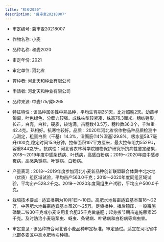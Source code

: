 ```yaml
---
title: "和麦2020"
description: "冀审麦20218007"
---
```

* 审定编号:  冀审麦20218007

*  作物名称:  小麦

*  品种名称:  和麦2020

*  审定年份:  2021

*  审定单位:  河北省

* 育种者:  河北天和种业有限公司

*  申请者:  河北天和种业有限公司

*  品种来源:  中麦175/冀5265

*  特征特性 : 
该品种属冬性中熟品种，平均生育期251天，比对照晚2天。幼苗半匍匐，叶色绿色，分蘖力较强。成株株型较紧凑，株高76.3厘米。穗纺锤形，长芒，白壳，白粒，硬质，较饱满。亩穗数43.5万，穗粒数36.0个，千粒重42.4克。熟相好。抗寒性较好。品质：2020年河北省农作物品种品质检测中心测定，粗蛋白质（干基）14.3%，湿面筋(14%湿基)29.8%，吸水量58.7毫升/100克,稳定时间15.9分钟，拉伸面积107平方厘米，最大拉伸阻力552EU，容重844克/升。抗病性：河北省农林科学院植物保护研究所抗病性鉴定结果，2018～2019年度中感条锈病、叶锈病，高感白粉病；2019～2020年度中感赤霉病，高感条锈病、叶锈病、白粉病。
 
*  产量表现 : 
2018～2019年度参加河北小麦新品种创新联盟联合体冀中北水地（优质）组区域试验，平均亩产563.0千克；2019～2020年度同组区域试验，平均亩产528.2千克。2019～2020年度同组生产试验，平均亩产500.0千克。

*  栽培技术要点 : 
适宜播期为10月1日～10日。高肥水地每亩适宜基本苗18～22万，中等肥水地每亩适宜基本苗20～25万。足墒播种，播后镇压，一般亩施磷酸二铵30千克或小麦专用复合肥35千克做底肥；起身拔节期亩追施尿素25千克。及时防治小麦吸浆虫、蚜虫、条锈病、叶锈病和白粉病等病虫害。

*  审定意见 : 
该品种符合河北省小麦品种审定标准，审定通过。适宜在河北省中北部冬麦区中高水肥地块种植。
